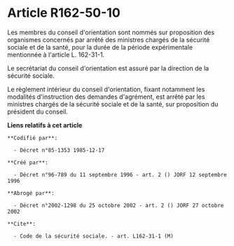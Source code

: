 # Article R162-50-10

Les membres du conseil d'orientation sont nommés sur proposition des organismes concernés par arrêté des ministres chargés de
la sécurité sociale et de la santé, pour la durée de la période expérimentale mentionnée à l'article L. 162-31-1.

Le secrétariat du conseil d'orientation est assuré par la direction de la sécurité sociale.

Le règlement intérieur du conseil d'orientation, fixant notamment les modalités d'instruction des demandes d'agrément, est
arrêté par les ministres chargés de la sécurité sociale et de la santé, sur proposition du président du conseil.

**Liens relatifs à cet article**

	**Codifié par**:

	  - Décret n°85-1353 1985-12-17

	**Créé par**:

	  - Décret n°96-789 du 11 septembre 1996 - art. 2 () JORF 12 septembre 1996

	**Abrogé par**:

	  - Décret n°2002-1298 du 25 octobre 2002 - art. 2 () JORF 27 octobre 2002

	**Cite**:

	  - Code de la sécurité sociale. - art. L162-31-1 (M)
